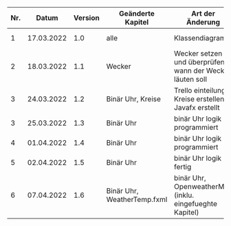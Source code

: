| Nr. | Datum      | Version | Geänderte Kapitel           | Art der  Änderung                                        | Autor           | Status |
|-----|------------|---------|-----------------------------|----------------------------------------------------------|-----------------|--------|
| 1   | 17.03.2022 | 1.0     | alle                        | Klassendiagramm                                          | Schickmair Nico | fg     |
| 2   | 18.03.2022 | 1.1     | Wecker                      | Wecker setzen und überprüfen wann der Wecker läuten soll | Schickmair Nico | fg     |
| 3   | 24.03.2022 | 1.2     | Binär Uhr, Kreise           | Trello einteilung, Kreise erstellen, Javafx erstellt     | Schickmair Nico | fg     |
| 3   | 25.03.2022 | 1.3     | Binär Uhr                   | binär Uhr logik programmiert                             | Schickmair Nico | fg     |
| 4   | 01.04.2022 | 1.4     | Binär Uhr                   | binär Uhr logik programmiert                             | Schickmair Nico | fg     |
| 5   | 02.04.2022 | 1.5     | Binär Uhr                   | binär Uhr logik fertig                                   | Schickmair Nico | fg     |
| 6   | 07.04.2022 | 1.6     | Binär Uhr, WeatherTemp.fxml | binär Uhr, OpenweatherMap (inklu. eingefueghte Kapitel)  | Schickmair Nico | ib     |


